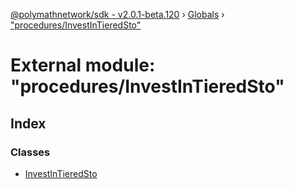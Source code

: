 [@polymathnetwork/sdk - v2.0.1-beta.120](../README.md) › [Globals](../globals.md) › ["procedures/InvestInTieredSto"](_procedures_investintieredsto_.md)

# External module: "procedures/InvestInTieredSto"

## Index

### Classes

- [InvestInTieredSto](../classes/_procedures_investintieredsto_.investintieredsto.md)
